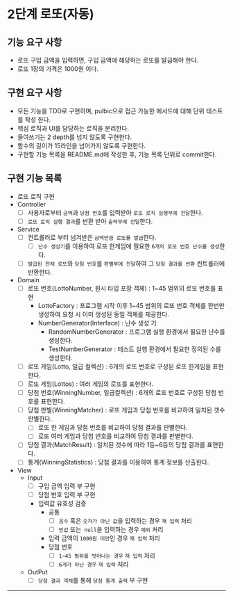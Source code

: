 2단계 로또(자동)
===

## 기능 요구 사항
* 로또 구입 금액을 입력하면, 구입 금액에 해당하는 로또를 발급해야 한다.
* 로또 1장의 가격은 1000원 이다.

## 구현 요구 사항
* 모든 기능을 TDD로 구현하며, pulbic으로 접근 가능한 메서드에 대해 단위 테스트를 작성 한다.
* 핵심 로직과 UI를 담당하는 로직을 분리한다.
* 들여쓰기는 2 depth를 넘지 않도록 구현한다.
* 함수의 길이가 15라인을 넘어가지 않도록 구현한다.
* 구현할 기능 목록을 README.md에 작성한 후, 기능 목록 단위로 commit한다.

## 구현 기능 목록
* 로또 로직 구현
* Controller
  * [ ] 사용자로부터 `금액`과 `당첨 번호`를 입력받아 `로또 로직 실행부에 전달`한다.
  * [ ] `로또 로직 실행 결과`를 반환 받아 `출력부에 전달`한다.
* Service
  * [ ] 컨트롤러로 부터 넘겨받은 `금액만큼 로또를 발급`한다.
    * [ ] `난수 생성기`를 이용하여 로또 한게임에 필요한 `6개의 로또 번호 난수를 생성`한다.  
  * [ ] `발급된 전체 로또`와 `당첨 번호`를 `판별부에 전달`하여 그 `당첨 결과를 반환` 컨트롤러에 반환한다.
* Domain
  * [ ] 로또 번호(LottoNumber, 원시 타입 포장 객체) : 1~45 범위의 로또 번호를 표현
    * LottoFactory : 프로그램 시작 이후 1~45 범위의 로또 번호 객체를 한번만 생성하여 요청 시 이미 생성된 동일 객체를 제공한다.
    * NumberGenerator(Interface) : 난수 생성 기
      * RandomNumberGenerator : 프로그램 실행 환경에서 필요한 난수를 생성한다.
      * TestNumberGenerator : 테스트 실행 환경에서 필요한 정의된 수를 생성한다.
  * [ ] 로또 게임(Lotto, 일급 컬렉션) : 6개의 로또 번호로 구성된 로또 한게임을 표현한다.
  * [ ] 로또 게임(Lottos) : 여러 게임의 로또를 표현한다.
  * [ ] 당첨 번호(WinningNumber, 일급컬렉션) : 6개의 로또 번호로 구성된 당첨 번호를 표현한다.
  * [ ] 당첨 판별(WinningMatcher) : 로또 게임과 당첨 번호를 비교하여 일치된 갯수 판별한다.
    * [ ] 로또 한 게임과 당첨 번호를 비교하여 당첨 결과를 판별한다.
    * [ ] 로또 여러 게임과 당첨 번호를 비교하여 당첨 결과를 판별한다.
  * [ ] 당첨 결과(MatchResult) : 일치된 갯수에 따라 1등~6등의 당첨 결과를 표현한다.
  * [ ] 통계(WinningStatistics) : 당첨 결과를 이용하여 통계 정보를 산출한다.
* View
  * Input
    * [ ] 구입 금액 입력 부 구현
    * [ ] 당첨 번호 입력 부 구현
    * 입력값 유효성 검증
      * 공통
        * [ ] `음수` 혹은 `숫자가 아닌 값`을 입력하는 경우 `재 입력` 처리
        * [ ] `빈값` 또는` null`을 입력하는 경우 `예외` 처리
      * 입력 금액이 `1000원 미만`인 경우 `재 입력` 처리
      * 당첨 번호
        * [ ] `1~45 범위를 벗어나는 경우` `재 입력` 처리
        * [ ] `6개가 아닌 경우` `재 입력` 처리
  * OutPut
    * [ ] `당첨 결과 객체`를 통해 `당첨 통계 출력` 부 구현
---  
